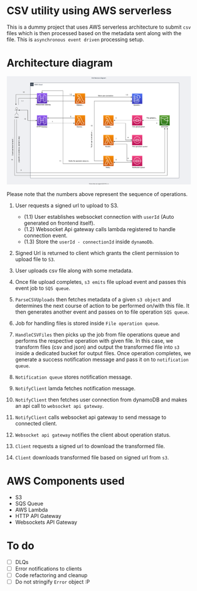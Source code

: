 # CSV utility using AWS serverless
This is a dummy project that uses AWS serverless architecture to submit `csv` files which is then processed based on the metadata sent along with the file. This is `asynchronous event driven` processing setup.

# Architecture diagram
![Architecture diagram](docs/diagrams/csv-utility-architecture.svg)

Please note that the numbers above represent the sequence of operations.

1. User requests a signed url to upload to S3.
    - (1.1) User establishes websocket connection with `userId` (Auto generated on frontend itself).
    - (1.2) Websocket Api gateway calls lambda registered to handle connection event.
    - (1.3) Store the `userId - connectionId` inside `dynamoDb`.

1. Signed Url is returned to client which grants the client permission to upload file to `S3`.
1. User uploads csv file along with some metadata.
1. Once file upload completes, `s3 emits` file upload event and passes this event job to `SQS queue`.
1. `ParseCSVUploads` then fetches metadata of a given `s3 object` and determines the next course of action to be performed on/with this file. It then generates another event and passes on to file operation `SQS queue`.
1. Job for handling files is stored inside `File operation queue`.
1. `HandleCSVFiles` then picks up the job from file operations queue and performs the respective operation with given file. In this case, we transform files (csv and json) and output the transformed file into `s3` inside a dedicated bucket for output files. Once operation completes, we generate a success notification message and pass it on to `notification queue`.
1. `Notification queue` stores notification message.
1. `NotifyClient` lamda fetches notification message.
1. `NotifyClient` then fetches user connection from dynamoDB and makes an api call to `websocket api gateway`.
1. `NotifyClient` calls websocket api gateway to send message to connected client.
1. `Websocket api gateway` notifies the client about operation status.
1. `Client` requests a signed url to download the transformed file.
1. `Client` downloads transformed file based on signed url from `s3`.

# AWS Components used
- S3
- SQS Queue
- AWS Lambda
- HTTP API Gateway
- Websockets API Gateway

# To do
- [ ] DLQs
- [ ] Error notifications to clients
- [ ] Code refactoring and cleanup
- [ ] Do not stringify `Error` object :P